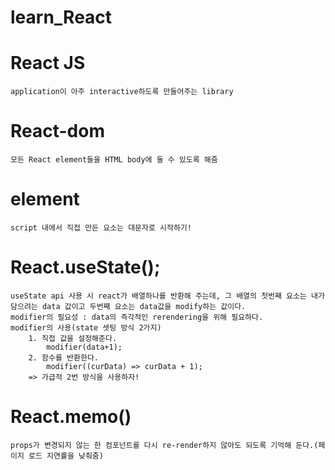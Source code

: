# learn_React

# React JS
    application이 아주 interactive하도록 만들어주는 library

# React-dom
    모든 React element들을 HTML body에 둘 수 있도록 해줌

# element
    script 내에서 직접 만든 요소는 대문자로 시작하기!

# React.useState();
    useState api 사용 시 react가 배열하나를 반환해 주는데, 그 배열의 첫번째 요소는 내가 담으려는 data 값이고 두번째 요소는 data값을 modify하는 값이다.
    modifier의 필요성 : data의 즉각적인 rerendering을 위해 필요하다.
    modifier의 사용(state 셋팅 방식 2가지)
        1. 직접 값을 설정해준다.
            modifier(data+1);
        2. 함수를 반환한다.
            modifier((curData) => curData + 1);
        => 가급적 2번 방식을 사용하자!

# React.memo()
    props가 변경되지 않는 한 컴포넌트를 다시 re-render하지 않아도 되도록 기억해 둔다.(페이지 로드 지연률을 낮춰줌)